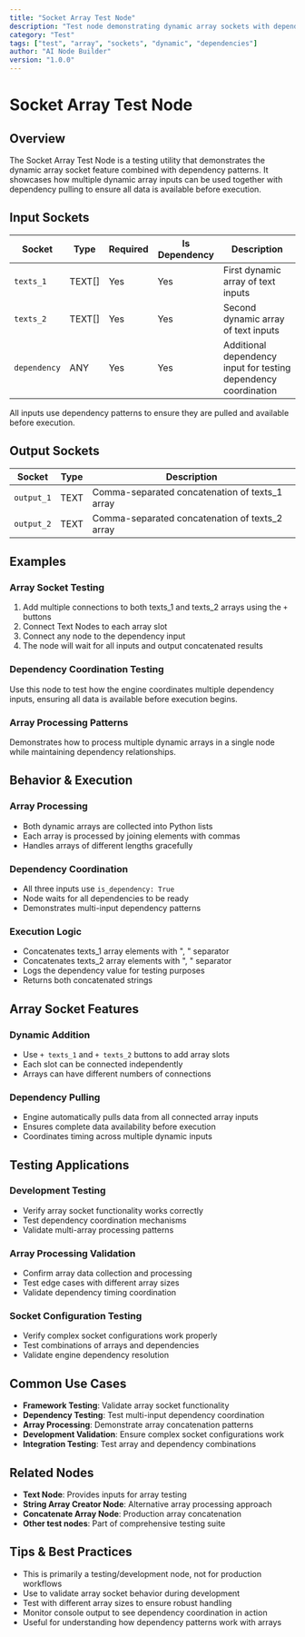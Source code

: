 ```yaml
---
title: "Socket Array Test Node"
description: "Test node demonstrating dynamic array sockets with dependency patterns"
category: "Test"
tags: ["test", "array", "sockets", "dynamic", "dependencies"]
author: "AI Node Builder"
version: "1.0.0"
---
```


# Socket Array Test Node

## Overview
The Socket Array Test Node is a testing utility that demonstrates the dynamic array socket feature combined with dependency patterns. It showcases how multiple dynamic array inputs can be used together with dependency pulling to ensure all data is available before execution.

## Input Sockets
| Socket | Type | Required | Is Dependency | Description |
|--------|------|----------|---------------|-------------|
| `texts_1` | TEXT[] | Yes | Yes | First dynamic array of text inputs |
| `texts_2` | TEXT[] | Yes | Yes | Second dynamic array of text inputs |
| `dependency` | ANY | Yes | Yes | Additional dependency input for testing dependency coordination |

All inputs use dependency patterns to ensure they are pulled and available before execution.

## Output Sockets
| Socket | Type | Description |
|--------|------|-------------|
| `output_1` | TEXT | Comma-separated concatenation of texts_1 array |
| `output_2` | TEXT | Comma-separated concatenation of texts_2 array |

## Examples

### Array Socket Testing
1. Add multiple connections to both texts_1 and texts_2 arrays using the `+` buttons
2. Connect Text Nodes to each array slot
3. Connect any node to the dependency input
4. The node will wait for all inputs and output concatenated results

### Dependency Coordination Testing
Use this node to test how the engine coordinates multiple dependency inputs, ensuring all data is available before execution begins.

### Array Processing Patterns
Demonstrates how to process multiple dynamic arrays in a single node while maintaining dependency relationships.

## Behavior & Execution

### Array Processing
- Both dynamic arrays are collected into Python lists
- Each array is processed by joining elements with commas
- Handles arrays of different lengths gracefully

### Dependency Coordination
- All three inputs use `is_dependency: True`
- Node waits for all dependencies to be ready
- Demonstrates multi-input dependency patterns

### Execution Logic
- Concatenates texts_1 array elements with ", " separator
- Concatenates texts_2 array elements with ", " separator
- Logs the dependency value for testing purposes
- Returns both concatenated strings

## Array Socket Features

### Dynamic Addition
- Use `+ texts_1` and `+ texts_2` buttons to add array slots
- Each slot can be connected independently
- Arrays can have different numbers of connections

### Dependency Pulling
- Engine automatically pulls data from all connected array inputs
- Ensures complete data availability before execution
- Coordinates timing across multiple dynamic inputs

## Testing Applications

### Development Testing
- Verify array socket functionality works correctly
- Test dependency coordination mechanisms
- Validate multi-array processing patterns

### Array Processing Validation
- Confirm array data collection and processing
- Test edge cases with different array sizes
- Validate dependency timing coordination

### Socket Configuration Testing
- Verify complex socket configurations work properly
- Test combinations of arrays and dependencies
- Validate engine dependency resolution

## Common Use Cases
- **Framework Testing**: Validate array socket functionality
- **Dependency Testing**: Test multi-input dependency coordination
- **Array Processing**: Demonstrate array concatenation patterns
- **Development Validation**: Ensure complex socket configurations work
- **Integration Testing**: Test array and dependency combinations

## Related Nodes
- **Text Node**: Provides inputs for array testing
- **String Array Creator Node**: Alternative array processing approach
- **Concatenate Array Node**: Production array concatenation
- **Other test nodes**: Part of comprehensive testing suite

## Tips & Best Practices
- This is primarily a testing/development node, not for production workflows
- Use to validate array socket behavior during development
- Test with different array sizes to ensure robust handling
- Monitor console output to see dependency coordination in action
- Useful for understanding how dependency patterns work with arrays